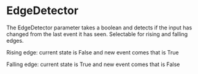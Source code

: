 # EdgeDetector

The EdgeDetector parameter takes a boolean and detects if the input has changed from the last event it has seen. Selectable for rising and falling edges. 

Rising edge: current state is False and new event comes that is True

Falling edge: current state is True and new event comes that is False